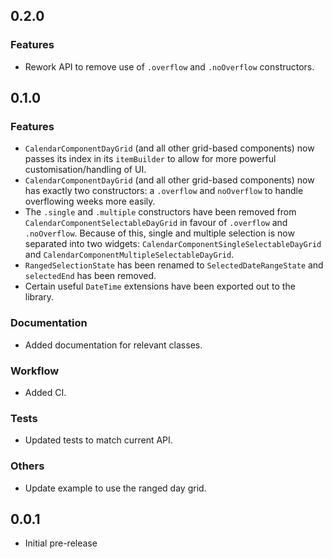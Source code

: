 <!--
## Version
### Features
### Fixes
### Documenetation
### Workflow
### Tests
### Others
-->

## 0.2.0

### Features
- Rework API to remove use of `.overflow` and `.noOverflow` constructors.

## 0.1.0

### Features
- `CalendarComponentDayGrid` (and all other grid-based components) now passes its index in its `itemBuilder` to allow for more powerful customisation/handling of UI.
- `CalendarComponentDayGrid` (and all other grid-based components) now has exactly two constructors: a `.overflow` and `noOverflow` to handle overflowing weeks more easily.
- The `.single` and `.multiple` constructors have been removed from `CalendarComponentSelectableDayGrid` in favour of `.overflow` and `.noOverflow`. Because of this, single and multiple selection is now separated into two widgets: `CalendarComponentSingleSelectableDayGrid` and `CalendarComponentMultipleSelectableDayGrid`.
- `RangedSelectionState` has been renamed to `SelectedDateRangeState` and `selectedEnd` has been removed.
- Certain useful `DateTime` extensions have been exported out to the library.

### Documentation
- Added documentation for relevant classes.

### Workflow
- Added CI.

### Tests
- Updated tests to match current API.

### Others
- Update example to use the ranged day grid.

## 0.0.1

* Initial pre-release
